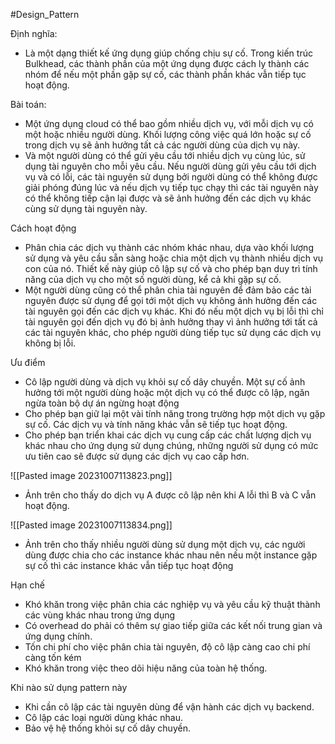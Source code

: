 #Design_Pattern

Định nghĩa:
- Là một dạng thiết kế ứng dụng giúp chống chịu sự cố. Trong kiến trúc Bulkhead, các thành phần của một ứng dụng được cách ly thành các nhóm để nếu một phần gặp sự cố, các thành phần khác vẫn tiếp tục hoạt động.

Bài toán:
- Một ứng dụng cloud có thể bao gồm nhiều dịch vụ, với mỗi dịch vụ có một hoặc nhiều người dùng. Khối lượng công việc quá lớn hoặc sự cố trong dịch vụ sẽ ảnh hưởng tất cả các người dùng của dịch vụ này.
- Và một người dùng có thể gửi yêu cầu tới nhiều dịch vụ cùng lúc, sử dụng tài nguyên cho mỗi yêu cầu. Nếu người dùng gửi yêu cầu tới dịch vụ và có lỗi, các tài nguyên sử dụng bởi người dùng có thể không được giải phóng đúng lúc và nếu dịch vụ tiếp tục chạy thì các tài nguyên này có thể không tiếp cận lại được và sẽ ảnh hưởng đến các dịch vụ khác cùng sử dụng tài nguyên này.

Cách hoạt động
- Phân chia các dịch vụ thành các nhóm khác nhau, dựa vào khối lượng sử dụng và yêu cầu sẵn sàng hoặc chia một dịch vụ thành nhiều dịch vụ con của nó. Thiết kế này giúp cô lập sự cố và cho phép bạn duy trì tính năng của dịch vụ cho một số người dùng, kể cả khi gặp sự cố.
- Một người dùng cũng có thể phân chia tài nguyên để đảm bảo các tài nguyên được sử dụng để gọi tới một dịch vụ không ảnh hưởng đến các tài nguyên gọi đến các dịch vụ khác. Khi đó nếu một dịch vụ bị lỗi thì chỉ tài nguyên gọi đến dịch vụ đó bị ảnh hưởng thay vì ảnh hưởng tới tất cả các tài nguyên khác, cho phép người dùng tiếp tục sử dụng các dịch vụ không bị lỗi.

Ưu điểm
- Cô lập người dùng và dịch vụ khỏi sự cố dây chuyền. Một sự cố ảnh hưởng tới một người dùng hoặc một dịch vụ có thể được cô lập, ngăn ngừa toàn bộ dự án ngừng hoạt động
- Cho phép bạn giữ lại một vài tính năng trong trường hợp một dịch vụ gặp sự cố. Các dịch vụ và tính năng khác vẫn sẽ tiếp tục hoạt động.
- Cho phép bạn triển khai các dịch vụ cung cấp các chất lượng dịch vụ khác nhau cho ứng dụng sử dụng chúng, những người sử dụng có mức ưu tiên cao sẽ được sử dụng các dịch vụ cao cấp hơn.

![[Pasted image 20231007113823.png]]
- Ảnh trên cho thấy do dịch vụ A được cô lập nên khi A lỗi thì B và C vẫn hoạt động.


![[Pasted image 20231007113834.png]]
- Ảnh trên cho thấy nhiều người dùng sử dụng một dịch vụ, các người dùng được chia cho các instance khác nhau nên nếu một instance gặp sự cố thì các instance khác vẫn tiếp tục hoạt động


Hạn chế
- Khó khăn trong việc phân chia các nghiệp vụ và yêu cầu kỹ thuật thành các vùng khác nhau trong ứng dụng
- Có overhead do phải có thêm sự giao tiếp giữa các kết nối trung gian và ứng dụng chính.
- Tốn chi phí cho việc phân chia tài nguyên, độ cô lập càng cao chi phí càng tốn kém
- Khó khăn trong việc theo dõi hiệu năng của toàn hệ thống.

Khi nào sử dụng pattern này
- Khi cần cô lập các tài nguyên dùng để vận hành các dịch vụ backend.
- Cô lập các loại người dùng khác nhau.
- Bảo vệ hệ thống khỏi sự cố dây chuyền.


